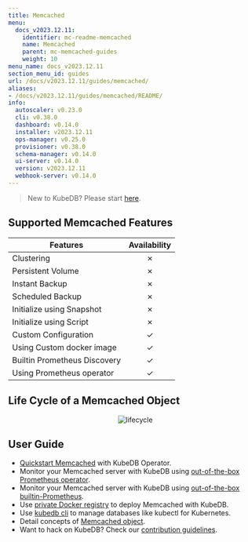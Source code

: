 ```yaml
---
title: Memcached
menu:
  docs_v2023.12.11:
    identifier: mc-readme-memcached
    name: Memcached
    parent: mc-memcached-guides
    weight: 10
menu_name: docs_v2023.12.11
section_menu_id: guides
url: /docs/v2023.12.11/guides/memcached/
aliases:
- /docs/v2023.12.11/guides/memcached/README/
info:
  autoscaler: v0.23.0
  cli: v0.38.0
  dashboard: v0.14.0
  installer: v2023.12.11
  ops-manager: v0.25.0
  provisioner: v0.38.0
  schema-manager: v0.14.0
  ui-server: v0.14.0
  version: v2023.12.11
  webhook-server: v0.14.0
---
```


> New to KubeDB? Please start [here](/docs/v2023.12.11/README).

## Supported Memcached Features

| Features                     | Availability |
| ---------------------------- | :----------: |
| Clustering                   |   &#10007;   |
| Persistent Volume            |   &#10007;   |
| Instant Backup               |   &#10007;   |
| Scheduled Backup             |   &#10007;   |
| Initialize using Snapshot    |   &#10007;   |
| Initialize using Script      |   &#10007;   |
| Custom Configuration         |   &#10003;   |
| Using Custom docker image    |   &#10003;   |
| Builtin Prometheus Discovery |   &#10003;   |
| Using Prometheus operator    |   &#10003;   |

## Life Cycle of a Memcached Object

<p align="center">
  <img alt="lifecycle"  src="/docs/v2023.12.11/images/memcached/memcached-lifecycle.png">
</p>

## User Guide

- [Quickstart Memcached](/docs/v2023.12.11/guides/memcached/quickstart/quickstart) with KubeDB Operator.
- Monitor your Memcached server with KubeDB using [out-of-the-box Prometheus operator](/docs/v2023.12.11/guides/memcached/monitoring/using-prometheus-operator).
- Monitor your Memcached server with KubeDB using [out-of-the-box builtin-Prometheus](/docs/v2023.12.11/guides/memcached/monitoring/using-builtin-prometheus).
- Use [private Docker registry](/docs/v2023.12.11/guides/memcached/private-registry/using-private-registry) to deploy Memcached with KubeDB.
- Use [kubedb cli](/docs/v2023.12.11/guides/memcached/cli/cli) to manage databases like kubectl for Kubernetes.
- Detail concepts of [Memcached object](/docs/v2023.12.11/guides/memcached/concepts/memcached).
- Want to hack on KubeDB? Check our [contribution guidelines](/docs/v2023.12.11/CONTRIBUTING).
